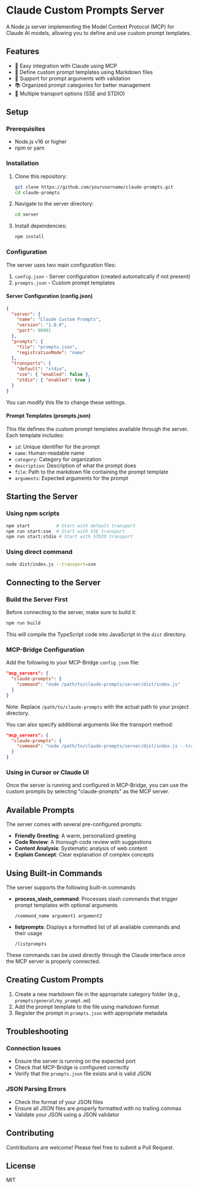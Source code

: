 # Claude Custom Prompts Server

A Node.js server implementing the Model Context Protocol (MCP) for Claude AI models, allowing you to define and use custom prompt templates.

## Features

- 🚀 Easy integration with Claude using MCP
- 📝 Define custom prompt templates using Markdown files 
- 🧩 Support for prompt arguments with validation
- 📚 Organized prompt categories for better management
- 🔄 Multiple transport options (SSE and STDIO)

## Setup

### Prerequisites

- Node.js v16 or higher
- npm or yarn

### Installation

1. Clone this repository:
   ```bash
   git clone https://github.com/yourusername/claude-prompts.git
   cd claude-prompts
   ```

2. Navigate to the server directory:
   ```bash
   cd server
   ```

3. Install dependencies:
   ```bash
   npm install
   ```

### Configuration

The server uses two main configuration files:

1. `config.json` - Server configuration (created automatically if not present)
2. `prompts.json` - Custom prompt templates

#### Server Configuration (config.json)

```json
{
  "server": {
    "name": "Claude Custom Prompts",
    "version": "1.0.0",
    "port": 90901
  },
  "prompts": {
    "file": "prompts.json",
    "registrationMode": "name"
  },
  "transports": {
    "default": "stdio",
    "sse": { "enabled": false },
    "stdio": { "enabled": true }
  }
}
```

You can modify this file to change these settings.

#### Prompt Templates (prompts.json)

This file defines the custom prompt templates available through the server. Each template includes:
- `id`: Unique identifier for the prompt
- `name`: Human-readable name
- `category`: Category for organization
- `description`: Description of what the prompt does
- `file`: Path to the markdown file containing the prompt template
- `arguments`: Expected arguments for the prompt

## Starting the Server

### Using npm scripts

```bash
npm start          # Start with default transport
npm run start:sse  # Start with SSE transport
npm run start:stdio # Start with STDIO transport
```

### Using direct command

```bash
node dist/index.js --transport=sse
```

## Connecting to the Server

### Build the Server First

Before connecting to the server, make sure to build it:

```bash
npm run build
```

This will compile the TypeScript code into JavaScript in the `dist` directory.

### MCP-Bridge Configuration

Add the following to your MCP-Bridge `config.json` file:

```json
"mcp_servers": {
  "claude-prompts": {
    "command": "node /path/to/claude-prompts/server/dist/index.js"
  }
}
```

Note: Replace `/path/to/claude-prompts` with the actual path to your project directory.

You can also specify additional arguments like the transport method:

```json
"mcp_servers": {
  "claude-prompts": {
    "command": "node /path/to/claude-prompts/server/dist/index.js --transport=stdio"
  }
}
```

### Using in Cursor or Claude UI

Once the server is running and configured in MCP-Bridge, you can use the custom prompts by selecting "claude-prompts" as the MCP server.

## Available Prompts

The server comes with several pre-configured prompts:

- **Friendly Greeting**: A warm, personalized greeting
- **Code Review**: A thorough code review with suggestions
- **Content Analysis**: Systematic analysis of web content
- **Explain Concept**: Clear explanation of complex concepts

## Using Built-in Commands

The server supports the following built-in commands:

- **process_slash_command**: Processes slash commands that trigger prompt templates with optional arguments
  ```
  /command_name argument1 argument2
  ```

- **listprompts**: Displays a formatted list of all available commands and their usage
  ```
  /listprompts
  ```

These commands can be used directly through the Claude interface once the MCP server is properly connected.

## Creating Custom Prompts

1. Create a new markdown file in the appropriate category folder (e.g., `prompts/general/my_prompt.md`)
2. Add the prompt template to the file using markdown format
3. Register the prompt in `prompts.json` with appropriate metadata

## Troubleshooting

### Connection Issues

- Ensure the server is running on the expected port
- Check that MCP-Bridge is configured correctly
- Verify that the `prompts.json` file exists and is valid JSON

### JSON Parsing Errors

- Check the format of your JSON files
- Ensure all JSON files are properly formatted with no trailing commas
- Validate your JSON using a JSON validator

## Contributing

Contributions are welcome! Please feel free to submit a Pull Request.

## License

MIT
